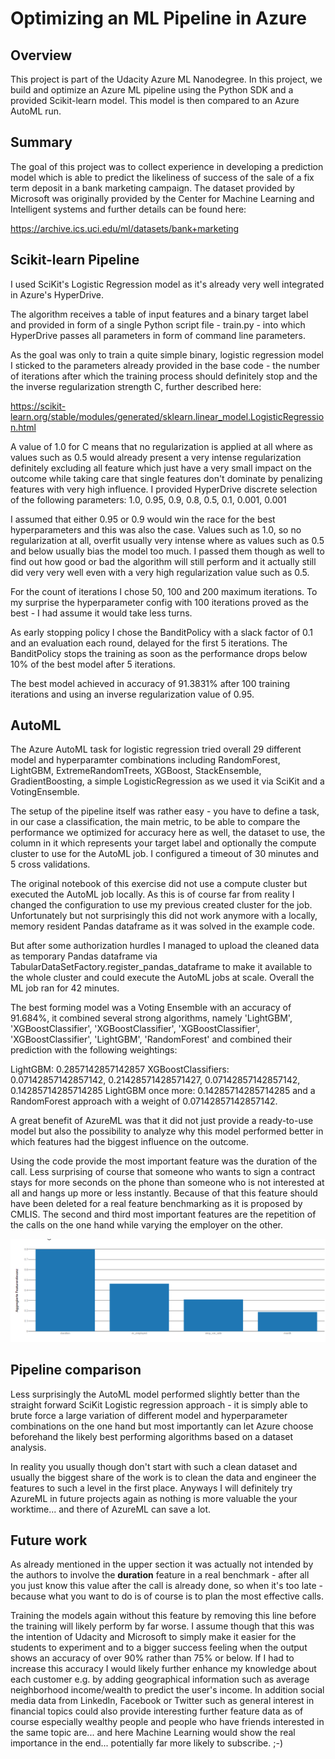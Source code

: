 # Optimizing an ML Pipeline in Azure

## Overview
This project is part of the Udacity Azure ML Nanodegree.
In this project, we build and optimize an Azure ML pipeline using the Python SDK and a provided Scikit-learn model.
This model is then compared to an Azure AutoML run.

## Summary
The goal of this project was to collect experience in developing a prediction model which is able to predict the likeliness of success of the sale of a fix term deposit in a bank marketing campaign. The dataset provided by Microsoft was originally provided by the Center for Machine Learning and Intelligent systems and further details can be found here:

https://archive.ics.uci.edu/ml/datasets/bank+marketing

## Scikit-learn Pipeline

I used SciKit's Logistic Regression model as it's already very well integrated in Azure's HyperDrive.

The algorithm receives a table of input features and a binary target label and provided in form of a single Python script file - train.py - into which HyperDrive passes all parameters in form of command line parameters.

As the goal was only to train a quite simple binary, logistic regression model I sticked to the parameters already provided in the base code - the number of iterations after which the training process should definitely stop and the the inverse regularization strength C, further described here:

https://scikit-learn.org/stable/modules/generated/sklearn.linear_model.LogisticRegression.html

A value of 1.0 for C means that no regularization is applied at all where as values such as 0.5 would already present a very intense regularization definitely excluding all feature which just have a very small impact on the outcome while taking care that single features don't dominate by penalizing features with very high influence. I provided HyperDrive discrete selection of the following parameters:
1.0, 0.95, 0.9, 0.8, 0.5, 0.1, 0.001, 0.001

I assumed that either 0.95 or 0.9 would win the race for the best hyperparameters and this was also the case. Values such as 1.0, so no regularization at all, overfit usually very intense where as values such as 0.5 and below usually bias the model too much. I passed them though as well to find out how good or bad the algorithm will still perform and it actually still did very very well even with a very high regularization value such as 0.5.

For the count of iterations I chose 50, 100 and 200 maximum iterations. To my surprise the hyperparameter config with 100 iterations proved as the best - I had assume it would take less turns.

As early stopping policy I chose the BanditPolicy with a slack factor of 0.1 and an evaluation each round,
delayed for the first 5 iterations. The BanditPolicy stops the training as soon as the performance drops
below 10% of the best model after 5 iterations.

The best model achieved in accuracy of 91.3831% after 100 training iterations and using an inverse regularization value of 0.95.



## AutoML
The Azure AutoML task for logistic regression tried overall 29 different model and hyperparamter combinations including RandomForest, LightGBM, ExtremeRandomTreets, XGBoost, StackEnsemble, GradientBoosting, a simple LogisticRegression as we used it via SciKit and a VotingEnsemble.

The setup of the pipeline itself was rather easy - you have to define a task, in our case a classification, the main metric, to be able to compare the performance we optimized for accuracy here as well, the dataset
to use, the column in it which represents your target label and optionally the compute cluster to use for the AutoML job. I configured a timeout of 30 minutes and 5 cross validations.

The original notebook of this exercise did not use a compute cluster but executed the AutoML job locally. As this is of course far from reality I changed the configuration to use my previous created cluster for the job. Unfortunately but not surprisingly this did not work anymore with a locally, memory resident Pandas dataframe as it was solved in the example code.

But after some authorization hurdles I managed to upload the cleaned data as temporary Pandas dataframe via TabularDataSetFactory.register_pandas_dataframe to make it available to the whole cluster and could execute the AutoML jobs at scale. Overall the ML job ran for 42 minutes.

The best forming model was a Voting Ensemble with an accuracy of 91.684%, it combined several strong algorithms, namely  'LightGBM', 'XGBoostClassifier', 'XGBoostClassifier', 'XGBoostClassifier', 'XGBoostClassifier', 'LightGBM', 'RandomForest' and combined their prediction with the following weightings:

LightGBM: 0.2857142857142857
XGBoostClassifiers: 0.07142857142857142, 0.21428571428571427, 0.07142857142857142, 0.14285714285714285
LightGBM once more: 0.14285714285714285
and a RandomForest approach with a weight of 0.07142857142857142.

A great benefit of AzureML was that it did not just provide a ready-to-use model but also the possibility to analyze why this model performed better in which features had the biggest influence on the outcome.

Using the code provide the most important feature was the duration of the call. Less surprising of course that someone who wants to sign a contract stays for more seconds on the phone than someone who is not interested at all and hangs up more or less instantly. Because of that this feature should have been deleted for a real feature benchmarking as it is proposed by CMLIS. The second and third most important features are the repetition of the calls on the one hand while varying the employer on the other.

![](model_weights.png)



## Pipeline comparison
Less surprisingly the AutoML model performed slightly better than the straight forward SciKit Logistic regression approach - it is simply able to brute force a large variation of different model and hyperparameter combinations on the one hand but most importantly can let Azure choose beforehand the likely best performing algorithms based on a dataset analysis.

In reality you usually though don't start with such a clean dataset and usually the biggest share of the work is to clean the data and engineer the features to such a level in the first place. Anyways I will definitely try AzureML in future projects again as nothing is more valuable the your worktime... and there of AzureML can save a lot.

## Future work
As already mentioned in the upper section it was actually not intended by the authors to involve the **duration** feature in a real benchmark - after all you just know this value after the call is already done, so when it's too late - because what you want to do is of course is to plan the most effective calls.

Training the models again without this feature by removing this line before the training will likely perform by far worse. I assume though that this was the intention of Udacity and Microsoft to simply make it easier for the students to experiment and to a bigger success feeling when the output shows an accuracy of over 90% rather than 75% or below. If I had to increase this accuracy I would likely further enhance my knowledge about each customer e.g. by adding geographical information such as average neighborhood income/wealth to predict the user's income. In addition social media data from LinkedIn, Facebook or Twitter such as general interest in financial topics could also provide interesting further feature data as of course especially wealthy people and people who have friends interested in the same topic are... and here Machine Learning would show the real importance in the end... potentially far more likely to subscribe. ;-)